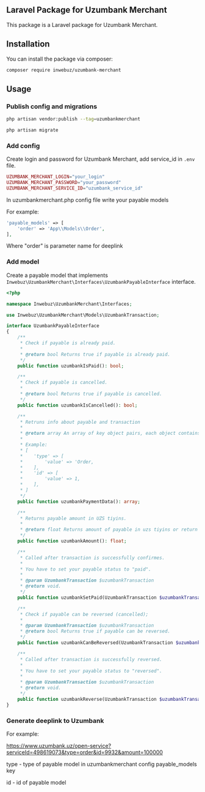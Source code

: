 ## Laravel Package for Uzumbank Merchant

This package is a Laravel package for Uzumbank Merchant.

## Installation

You can install the package via composer:

```bash
composer require inwebuz/uzumbank-merchant
```

## Usage

### Publish config and migrations

```bash
php artisan vendor:publish --tag=uzumbankmerchant
```

```bash
php artisan migrate
```

### Add config

Create login and password for Uzumbank Merchant, add service_id in `.env` file.

```php
UZUMBANK_MERCHANT_LOGIN="your_login"
UZUMBANK_MERCHANT_PASSWORD="your_password"
UZUMBANK_MERCHANT_SERVICE_ID="uzumbank_service_id"
```

In uzumbankmerchant.php config file write your payable models

For example:

```php
'payable_models' => [
    'order' => 'App\\Models\\Order',
],
```

Where "order" is parameter name for deeplink

### Add model

Create a payable model that implements `Inwebuz\UzumbankMerchant\Interfaces\UzumbankPayableInterface` interface.

```php
<?php

namespace Inwebuz\UzumbankMerchant\Interfaces;

use Inwebuz\UzumbankMerchant\Models\UzumbankTransaction;

interface UzumbankPayableInterface
{
    /**
     * Check if payable is already paid.
     *
     * @return bool Returns true if payable is already paid.
     */
    public function uzumbankIsPaid(): bool;

    /**
     * Check if payable is cancelled.
     *
     * @return bool Returns true if payable is cancelled.
     */
    public function uzumbankIsCancelled(): bool;

    /**
     * Retruns info about payable and transaction
     *
     * @return array An array of key object pairs, each object contains "value" key and value of that key.
     * 
     * Example:
     * [
     *    'type' => [
     *        'value' => 'Order,
     *    ],
     *    'id' => [
     *        'value' => 1,
     *    ],
     * ]
     */
    public function uzumbankPaymentData(): array;

    /**
     * Returns payable amount in UZS tiyins.
     *
     * @return float Returns amount of payable in uzs tiyins or return 0 to allow any amount.
     */
    public function uzumbankAmount(): float;

    /**
     * Called after transaction is successfully confirmes.
     *
     * You have to set your payable status to "paid".
     * 
     * @param UzumbankTransaction $uzumbankTransaction
     * @return void.
     */
    public function uzumbankSetPaid(UzumbankTransaction $uzumbankTransaction): void;

    /**
     * Check if payable can be reversed (cancelled);
     *
     * @param UzumbankTransaction $uzumbankTransaction
     * @return bool Returns true if payable can be reversed.
     */
    public function uzumbankCanBeReversed(UzumbankTransaction $uzumbankTransaction): bool;

    /**
     * Called after transaction is successfully reversed.
     *
     * You have to set your payable status to "reversed".
     * 
     * @param UzumbankTransaction $uzumbankTransaction
     * @return void.
     */
    public function uzumbankReverse(UzumbankTransaction $uzumbankTransaction): void;
}
```

### Generate deeplink to Uzumbank

For example:

https://www.uzumbank.uz/open-service?serviceId=498619073&type=order&id=9932&amount=100000

type - type of payable model in uzumbankmerchant config payable_models key

id - id of payable model
